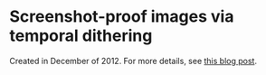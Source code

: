 # Screenshot-proof images via temporal dithering

Created in December of 2012. For more details, see [this blog post](http://blog.persistent.info/2012/12/screenshot-proof-images-via-temporal.html).
